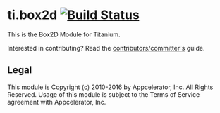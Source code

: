# ti.box2d [![Build Status](https://travis-ci.org/appcelerator-modules/ti.box2d.svg)](https://travis-ci.org/appcelerator-modules/ti.box2d)

This is the Box2D Module for Titanium.

Interested in contributing? Read the [contributors/committer's](https://wiki.appcelerator.org/display/community/Home) guide.

## Legal

This module is Copyright (c) 2010-2016 by Appcelerator, Inc. All Rights Reserved. Usage of this module is subject to 
the Terms of Service agreement with Appcelerator, Inc.
